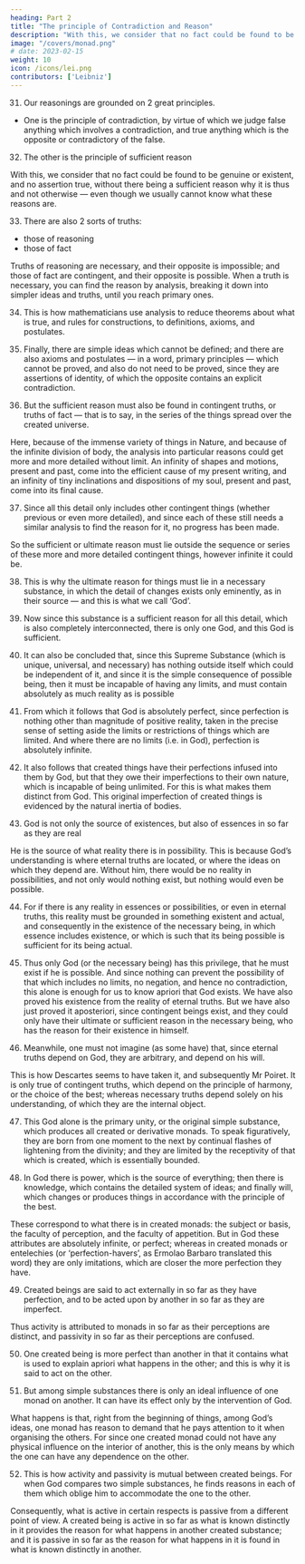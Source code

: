 ```yaml
---
heading: Part 2
title: "The principle of Contradiction and Reason"
description: "With this, we consider that no fact could be found to be genuine or existent, and no assertion true, without there being a sufficient reason why it is thus and not otherwise"
image: "/covers/monad.png"
# date: 2023-02-15
weight: 10
icon: /icons/lei.png
contributors: ['Leibniz']
---
```




31. Our reasonings are grounded on 2 great principles.

- One is the principle of contradiction, by virtue of which we judge false anything which involves a contradiction, and true anything which is the opposite or contradictory of the false.

32. The other is the principle of sufficient reason

With this, we consider that no fact could be found to be genuine or existent, and no assertion true, without there being a sufficient reason why it is thus and not otherwise — even though we usually cannot know what these reasons are.

33. There are also 2 sorts of truths:

- those of reasoning
- those of fact

Truths of reasoning are necessary, and their opposite is impossible; and those of fact are contingent, and their opposite is possible. When a truth is necessary, you can find the reason by analysis, breaking it down into simpler ideas and truths, until you reach primary ones.

34. This is how mathematicians use analysis to reduce theorems about what is true, and rules for constructions, to definitions, axioms, and postulates.

35. Finally, there are simple ideas which cannot be defined; and there are also axioms and postulates — in a word, primary principles — which cannot be proved, and also do not need to be proved, since they are assertions of identity, of which the opposite contains an explicit contradiction.

36. But the sufficient reason must also be found in contingent truths, or truths of fact — that is to say, in the series of the things spread over the created universe. 

Here, because of the immense variety of things in Nature, and because of the infinite division of body, the analysis into particular reasons could get more and more detailed without limit. An infinity of shapes and motions, present and past, come into the efficient cause of my present writing, and an infinity of tiny inclinations and dispositions of my soul, present and past, come into its final cause.

37. Since all this detail only includes other contingent things (whether previous or even more detailed), and since each of these still needs a similar analysis to find the reason for it, no progress has been made. 

So the sufficient or ultimate reason must lie outside the sequence or series of these more and more detailed contingent things, however infinite it could be.

38. This is why the ultimate reason for things must lie in a necessary substance, in which the detail of changes exists only eminently, as in their source — and this is what we call ‘God’.

39. Now since this substance is a sufficient reason for all this detail, which is also completely interconnected, there is only one God, and this God is sufficient.

40. It can also be concluded that, since this Supreme Substance (which is unique, universal, and necessary) has nothing outside itself which could be independent of it, and since it is the simple consequence of possible being, then it must be incapable of having any limits, and must contain absolutely as much reality as is possible

41. From which it follows that God is absolutely perfect, since perfection is nothing other than magnitude of positive reality, taken in the precise sense of setting aside the limits or restrictions of things which are limited. And where there are no limits (i.e. in God), perfection is absolutely infinite.

42. It also follows that created things have their perfections infused into them by God, but that they owe their imperfections to their own nature, which is incapable of being unlimited. For this is what makes them distinct from God. This original imperfection of created things is evidenced by the natural inertia of bodies.

43.  God is not only the source of existences, but also of essences in so far as they are real

He is the source of what reality there is in possibility. This is because God’s understanding is where eternal truths are located, or where the ideas on which they depend are. Without him, there would be no reality in possibilities, and not only would nothing exist, but nothing would even be possible.

44. For if there is any reality in essences or possibilities, or even in eternal truths, this reality must be grounded in something existent and actual, and consequently in the existence of the necessary being, in which essence includes existence, or which is such that its being possible is sufficient for its being actual.

45. Thus only God (or the necessary being) has this privilege, that he must exist if he is possible. And since nothing can prevent the possibility of that which includes no limits, no negation, and hence no contradiction, this alone is enough for us to know apriori that God exists. We have also proved his existence from the reality of eternal truths. But we have also just proved it aposteriori, since contingent beings exist, and they could only have their ultimate or sufficient reason in the necessary being, who has the reason for their existence in himself.

46. Meanwhile, one must not imagine (as some have) that, since eternal truths depend on God, they are arbitrary, and depend on his will. 

This is how Descartes seems to have taken it, and subsequently Mr Poiret. It is only true of contingent truths, which depend on the principle of harmony, or the choice of the best; whereas necessary truths depend solely on his understanding, of which they are the internal object.

47. This God alone is the primary unity, or the original simple substance, which produces all created or derivative monads. To speak figuratively, they are born from one moment to the next by continual flashes of lightening from the divinity; and they are limited by the receptivity of that which is created, which is essentially bounded.

48. In God there is power, which is the source of everything; then there is knowledge, which contains the detailed system of ideas; and finally will, which changes or produces things in accordance with the principle of the best. 

These correspond to what there is in created monads: the subject or basis, the faculty of perception, and the faculty of appetition. But in God these attributes are absolutely infinite, or perfect; whereas in created monads or entelechies (or ‘perfection-havers’, as Ermolao Barbaro translated this word) they are only imitations, which are closer the more perfection they have.

49. Created beings are said to act externally in so far as they have perfection, and to be acted upon by another in so far as they are imperfect.

Thus activity is attributed to monads in so far as their perceptions are distinct, and passivity in so far as their perceptions are confused.

50. One created being is more perfect than another in that it contains what is used to explain apriori what happens in the other; and this is why it is said to act on the other.

51. But among simple substances there is only an ideal influence of one monad on another. It can have its effect only by the intervention of God. 

What happens is that, right from the beginning of things, among God’s ideas, one monad has reason to demand that he pays attention to it when organising the others. For since one created monad could not have any physical influence on the interior of another, this is the only means by which the one can have any dependence on the other.

52. This is how activity and passivity is mutual between created beings. For when God compares two simple substances, he finds reasons in each of them which oblige him to accommodate the one to the other.

Consequently, what is active in certain respects is passive from a different point of view. A created being is active in so far as what is known distinctly in it provides the reason for what happens in another created substance; and it is passive in so far as the reason for what happens in it is found in what is known distinctly in another.
